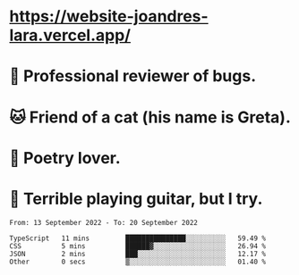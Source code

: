 # https://website-joandres-lara.vercel.app/
# 🐛 Professional reviewer of bugs.
# 🐱 Friend of a cat (his name is Greta).
# 📜 Poetry lover.
# 🎸 Terrible playing guitar, but I try.

<!--START_SECTION:waka-->

```text
From: 13 September 2022 - To: 20 September 2022

TypeScript   11 mins         ███████████████░░░░░░░░░░   59.49 %
CSS          5 mins          ██████▓░░░░░░░░░░░░░░░░░░   26.94 %
JSON         2 mins          ███░░░░░░░░░░░░░░░░░░░░░░   12.17 %
Other        0 secs          ▒░░░░░░░░░░░░░░░░░░░░░░░░   01.40 %
```

<!--END_SECTION:waka-->
